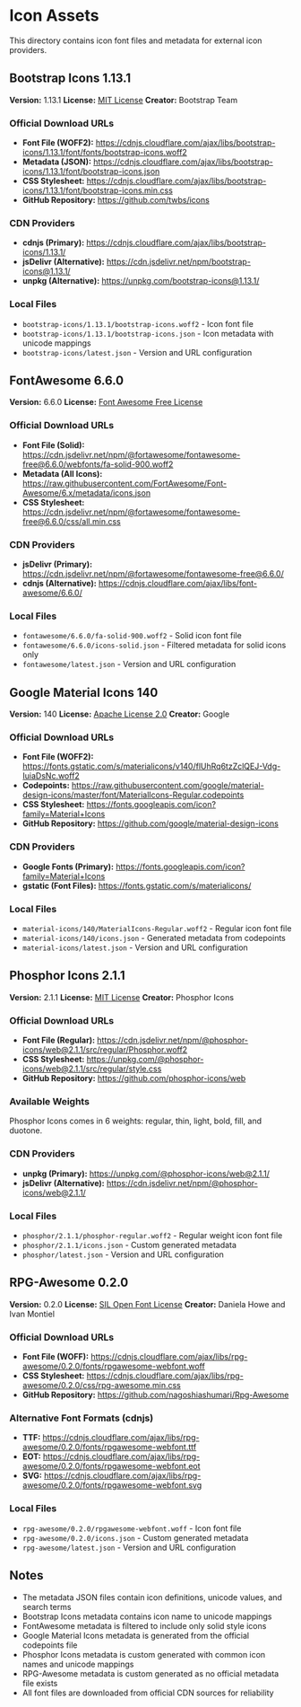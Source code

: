 # Icon Assets

This directory contains icon font files and metadata for external icon providers.

## Bootstrap Icons 1.13.1

**Version:** 1.13.1
**License:** [MIT License](https://github.com/twbs/icons/blob/main/LICENSE)
**Creator:** Bootstrap Team

### Official Download URLs

- **Font File (WOFF2):** https://cdnjs.cloudflare.com/ajax/libs/bootstrap-icons/1.13.1/font/fonts/bootstrap-icons.woff2
- **Metadata (JSON):** https://cdnjs.cloudflare.com/ajax/libs/bootstrap-icons/1.13.1/font/bootstrap-icons.json
- **CSS Stylesheet:** https://cdnjs.cloudflare.com/ajax/libs/bootstrap-icons/1.13.1/font/bootstrap-icons.min.css
- **GitHub Repository:** https://github.com/twbs/icons

### CDN Providers

- **cdnjs (Primary):** https://cdnjs.cloudflare.com/ajax/libs/bootstrap-icons/1.13.1/
- **jsDelivr (Alternative):** https://cdn.jsdelivr.net/npm/bootstrap-icons@1.13.1/
- **unpkg (Alternative):** https://unpkg.com/bootstrap-icons@1.13.1/

### Local Files

- `bootstrap-icons/1.13.1/bootstrap-icons.woff2` - Icon font file
- `bootstrap-icons/1.13.1/bootstrap-icons.json` - Icon metadata with unicode mappings
- `bootstrap-icons/latest.json` - Version and URL configuration

## FontAwesome 6.6.0

**Version:** 6.6.0
**License:** [Font Awesome Free License](https://fontawesome.com/license/free)

### Official Download URLs

- **Font File (Solid):** https://cdn.jsdelivr.net/npm/@fortawesome/fontawesome-free@6.6.0/webfonts/fa-solid-900.woff2
- **Metadata (All Icons):** https://raw.githubusercontent.com/FortAwesome/Font-Awesome/6.x/metadata/icons.json
- **CSS Stylesheet:** https://cdn.jsdelivr.net/npm/@fortawesome/fontawesome-free@6.6.0/css/all.min.css

### CDN Providers

- **jsDelivr (Primary):** https://cdn.jsdelivr.net/npm/@fortawesome/fontawesome-free@6.6.0/
- **cdnjs (Alternative):** https://cdnjs.cloudflare.com/ajax/libs/font-awesome/6.6.0/

### Local Files

- `fontawesome/6.6.0/fa-solid-900.woff2` - Solid icon font file
- `fontawesome/6.6.0/icons-solid.json` - Filtered metadata for solid icons only
- `fontawesome/latest.json` - Version and URL configuration

## Google Material Icons 140

**Version:** 140
**License:** [Apache License 2.0](https://github.com/google/material-design-icons/blob/master/LICENSE)
**Creator:** Google

### Official Download URLs

- **Font File (WOFF2):** https://fonts.gstatic.com/s/materialicons/v140/flUhRq6tzZclQEJ-Vdg-IuiaDsNc.woff2
- **Codepoints:** https://raw.githubusercontent.com/google/material-design-icons/master/font/MaterialIcons-Regular.codepoints
- **CSS Stylesheet:** https://fonts.googleapis.com/icon?family=Material+Icons
- **GitHub Repository:** https://github.com/google/material-design-icons

### CDN Providers

- **Google Fonts (Primary):** https://fonts.googleapis.com/icon?family=Material+Icons
- **gstatic (Font Files):** https://fonts.gstatic.com/s/materialicons/

### Local Files

- `material-icons/140/MaterialIcons-Regular.woff2` - Regular icon font file
- `material-icons/140/icons.json` - Generated metadata from codepoints
- `material-icons/latest.json` - Version and URL configuration

## Phosphor Icons 2.1.1

**Version:** 2.1.1
**License:** [MIT License](https://github.com/phosphor-icons/core/blob/main/LICENSE)
**Creator:** Phosphor Icons

### Official Download URLs

- **Font File (Regular):** https://cdn.jsdelivr.net/npm/@phosphor-icons/web@2.1.1/src/regular/Phosphor.woff2
- **CSS Stylesheet:** https://unpkg.com/@phosphor-icons/web@2.1.1/src/regular/style.css
- **GitHub Repository:** https://github.com/phosphor-icons/web

### Available Weights

Phosphor Icons comes in 6 weights: regular, thin, light, bold, fill, and duotone.

### CDN Providers

- **unpkg (Primary):** https://unpkg.com/@phosphor-icons/web@2.1.1/
- **jsDelivr (Alternative):** https://cdn.jsdelivr.net/npm/@phosphor-icons/web@2.1.1/

### Local Files

- `phosphor/2.1.1/phosphor-regular.woff2` - Regular weight icon font file
- `phosphor/2.1.1/icons.json` - Custom generated metadata
- `phosphor/latest.json` - Version and URL configuration

## RPG-Awesome 0.2.0

**Version:** 0.2.0
**License:** [SIL Open Font License](https://github.com/nagoshiashumari/Rpg-Awesome/blob/master/LICENSE.md)
**Creator:** Daniela Howe and Ivan Montiel

### Official Download URLs

- **Font File (WOFF):** https://cdnjs.cloudflare.com/ajax/libs/rpg-awesome/0.2.0/fonts/rpgawesome-webfont.woff
- **CSS Stylesheet:** https://cdnjs.cloudflare.com/ajax/libs/rpg-awesome/0.2.0/css/rpg-awesome.min.css
- **GitHub Repository:** https://github.com/nagoshiashumari/Rpg-Awesome

### Alternative Font Formats (cdnjs)

- **TTF:** https://cdnjs.cloudflare.com/ajax/libs/rpg-awesome/0.2.0/fonts/rpgawesome-webfont.ttf
- **EOT:** https://cdnjs.cloudflare.com/ajax/libs/rpg-awesome/0.2.0/fonts/rpgawesome-webfont.eot
- **SVG:** https://cdnjs.cloudflare.com/ajax/libs/rpg-awesome/0.2.0/fonts/rpgawesome-webfont.svg

### Local Files

- `rpg-awesome/0.2.0/rpgawesome-webfont.woff` - Icon font file
- `rpg-awesome/0.2.0/icons.json` - Custom generated metadata
- `rpg-awesome/latest.json` - Version and URL configuration

## Notes

- The metadata JSON files contain icon definitions, unicode values, and search terms
- Bootstrap Icons metadata contains icon name to unicode mappings
- FontAwesome metadata is filtered to include only solid style icons
- Google Material Icons metadata is generated from the official codepoints file
- Phosphor Icons metadata is custom generated with common icon names and unicode mappings
- RPG-Awesome metadata is custom generated as no official metadata file exists
- All font files are downloaded from official CDN sources for reliability
